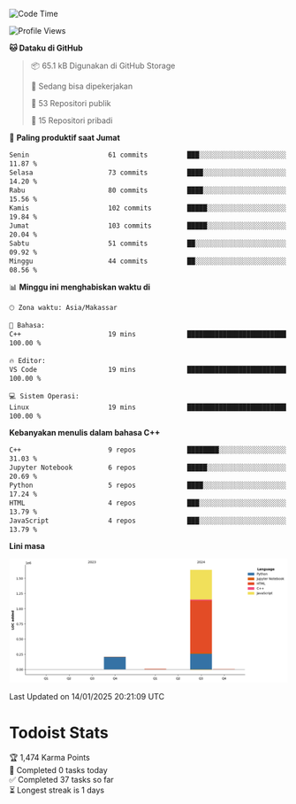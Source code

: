 <!--START_SECTION:waka-->
![Code Time](http://img.shields.io/badge/Code%20Time-105%20hrs%209%20mins-blue)

![Profile Views](http://img.shields.io/badge/Profil%20dilihat-0-blue)

**🐱 Dataku di GitHub** 

> 📦 65.1 kB Digunakan di GitHub Storage 
 > 
> 💼 Sedang bisa dipekerjakan
 > 
> 📜 53 Repositori publik 
 > 
> 🔑 15 Repositori pribadi 
 > 
📅 **Paling produktif saat Jumat** 

```text
Senin                    61 commits          ███░░░░░░░░░░░░░░░░░░░░░░   11.87 % 
Selasa                   73 commits          ████░░░░░░░░░░░░░░░░░░░░░   14.20 % 
Rabu                     80 commits          ████░░░░░░░░░░░░░░░░░░░░░   15.56 % 
Kamis                    102 commits         █████░░░░░░░░░░░░░░░░░░░░   19.84 % 
Jumat                    103 commits         █████░░░░░░░░░░░░░░░░░░░░   20.04 % 
Sabtu                    51 commits          ██░░░░░░░░░░░░░░░░░░░░░░░   09.92 % 
Minggu                   44 commits          ██░░░░░░░░░░░░░░░░░░░░░░░   08.56 % 
```


📊 **Minggu ini menghabiskan waktu di** 

```text
🕑︎ Zona waktu: Asia/Makassar

💬 Bahasa: 
C++                      19 mins             █████████████████████████   100.00 % 

🔥 Editor: 
VS Code                  19 mins             █████████████████████████   100.00 % 

💻 Sistem Operasi: 
Linux                    19 mins             █████████████████████████   100.00 % 
```

**Kebanyakan menulis dalam bahasa C++** 

```text
C++                      9 repos             ████████░░░░░░░░░░░░░░░░░   31.03 % 
Jupyter Notebook         6 repos             █████░░░░░░░░░░░░░░░░░░░░   20.69 % 
Python                   5 repos             ████░░░░░░░░░░░░░░░░░░░░░   17.24 % 
HTML                     4 repos             ███░░░░░░░░░░░░░░░░░░░░░░   13.79 % 
JavaScript               4 repos             ███░░░░░░░░░░░░░░░░░░░░░░   13.79 % 
```



**Lini masa**

![Lines of Code chart](https://raw.githubusercontent.com/yusuf601/yusuf601/main/assets/bar_graph.png)


 Last Updated on 14/01/2025 20:21:09 UTC
<!--END_SECTION:waka-->
# Todoist Stats

<!-- TODO-IST:START -->
🏆  1,474 Karma Points           
🌸  Completed 0 tasks today           
✅  Completed 37 tasks so far           
⏳  Longest streak is 1 days
<!-- TODO-IST:END -->

